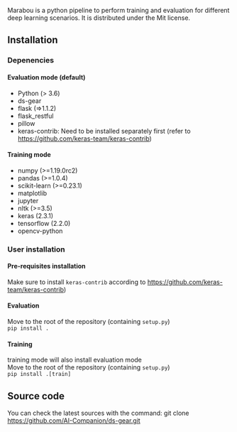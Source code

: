 Marabou is a python pipeline to perform training and evaluation for different deep learning scenarios. It is distributed under the Mit license.
## Installation
### Depenencies
#### Evaluation mode (default)
- Python (> 3.6)
- ds-gear
- flask (=>1.1.2)
- flask_restful
- pillow
- keras-contrib: Need to be installed separately first (refer to https://github.com/keras-team/keras-contrib)
#### Training mode
- numpy (>=1.19.0rc2)
- pandas (>=1.0.4)
- scikit-learn (>=0.23.1)
- matplotlib
- jupyter
- nltk (>=3.5)
- keras (2.3.1)
- tensorflow (2.2.0)
- opencv-python

### User installation
#### Pre-requisites installation
Make sure to install `keras-contrib` according to https://github.com/keras-team/keras-contrib)  
#### Evaluation
Move to the root of the repository (containing `setup.py`)  
`pip install .`
#### Training
training mode will also install evaluation mode  
Move to the root of the repository (containing `setup.py`)  
`pip install .[train]`

## Source code
You can check the latest sources with the command:
git clone https://github.com/AI-Companion/ds-gear.git
